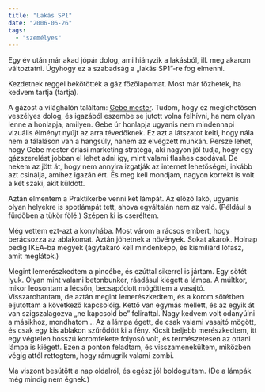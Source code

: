 ```yaml
---
title: "Lakás SP1"
date: "2006-06-26"
tags: 
  - "személyes"
---
```


Egy év után már akad jópár dolog, ami hiányzik a lakásból, ill. meg akarom változtatni. Úgyhogy ez a szabadság a „lakás SP1”-re fog elmenni.

Kezdetnek reggel bekötötték a gáz főzőlapomat. Most már főzhetek, ha kedvem tartja (tartja).

A gázost a világhálón találtam: [Gebe mester](http://www.gebeviz.hu/). Tudom, hogy ez meglehetősen veszélyes dolog, és igazából eszembe se jutott volna felhívni, ha nem olyan lenne a honlapja, amilyen. Gebe úr honlapja ugyanis nem mindennapi vizuális élményt nyújt az arra tévedőknek. Ez azt a látszatot kelti, hogy nála nem a tálaláson van a hangsúly, hanem az elvégzett munkán. Persze lehet, hogy Gebe mester óriási marketing stratéga, aki nagyon jól tudja, hogy egy gázszerelést jobban el lehet adni így, mint valami flashes csodával. De nekem az jött át, hogy nem annyira izgatják az internet lehetőségei, inkább azt csinálja, amihez igazán ért. És meg kell mondjam, nagyon korrekt is volt a két szaki, akit küldött.

Aztán elmentem a Praktikerbe venni két lámpát. Az előző lakó, ugyanis olyan helyekre is spotlámpát tett, ahova egyáltalán nem az való. (Például a fürdőben a tükör fölé.) Szépen ki is cseréltem.

Még vettem ezt-azt a konyhába. Most várom a rácsos embert, hogy berácsozza az ablakomat. Aztán jöhetnek a növények. Sokat akarok. Holnap pedig IKEA-ba megyek (ágytakaró kell mindenképp, és kismiliárd lófasz, amit meglátok.)

Megint lemerészkedtem a pincébe, és ezúttal sikerrel is jártam. Egy sötét lyuk. Olyan mint valami betonbunker, ráadásul kiégett a lámpa. A múltkor, mikor leosontam a lécsőn, becsapódott mögöttem a vasajtó. Visszarohantam, de aztán megint lemerészkedtem, és a korom sötétben eljutottam a következő kapcsolóig. Kettő van egymás mellett, és az egyik át van szigszalagozva „ne kapcsold be” felirattal. Nagy kedvem volt odanyúlni a másikhoz, mondhatom... Az a lámpa égett, de csak valami vasajtó mögött, és csak egy kis ablakon szűrődött ki a fény. Kicsit beljebb merészkedtem, itt egy végtelen hosszú koromfekete folyosó volt, és természetesen az ottani lámpa is kiégett. Ezen a ponton feladtam, és visszamenekültem, miközben végig attól rettegtem, hogy rámugrik valami zombi.

Ma viszont besütött a nap oldalról, és egész jól boldogultam. (De a lámpák még mindig nem égnek.)
